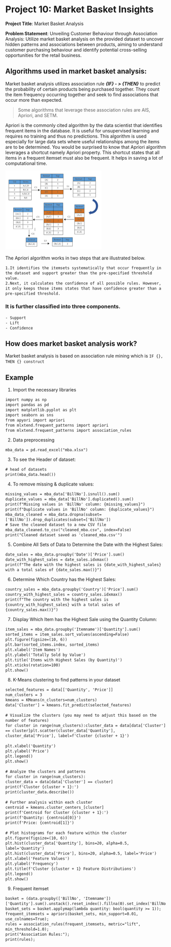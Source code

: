 # Project 10: Market Basket Insights

**Project Title**: Market Basket Analysis

**Problem Statement**: Unveiling Customer Behaviour through Association Analysis: Utilize market basket analysis on the provided dataset to uncover hidden patterns and associations between products, aiming to understand customer purchasing behaviour and identify potential cross-selling opportunities for the retail business.

## Algorithms used in market basket analysis:

Market basket analysis utilizes association rule ***{IF} - > {THEN}*** to predict the probability of certain products being purchased together. They count the item frequency occurring together and seek to find associations that occur more than expected.

> Some algorithms that leverage these association rules are AIS, Apriori, and SETM.

Apriori is the commonly cited algorithm by the data scientist that identifies frequent items in the database. It is useful for unsupervised learning and requires no training and thus no predictions. This algorithm is used especially for large data sets where useful relationships among the items are to be determined.
You would be surprised to know that Apriori algorithm leverages a shortcut namely Apriori property. This shortcut states that all items in a frequent itemset must also be frequent. It helps in saving a lot of computational time.

<img src="Example-of-the-apriori-algorithm.png" width="300">

The Apriori algorithm works in two steps that are illustrated below.

```
1.It identifies the itemsets systematically that occur frequently in the dataset and support greater than the pre-specified threshold value.
2.Next, it calculates the confidence of all possible rules. However, it only keeps those items states that have confidence greater than a pre-specified threshold.
```
### It is further classified into three components.
```
- Support
- Lift
- Confidence
```
## How does market basket analysis work?

Market basket analysis is based on association rule mining which is ```IF {}, THEN {} construct```

## Example

1. Import the necessary libraries

```
import numpy as np
import pandas as pd
import matplotlib.pyplot as plt
import seaborn as sns
from apyori import apriori
from mlxtend.frequent_patterns import apriori
from mlxtend.frequent_patterns import association_rules
```

2. Data preprocessing

```
mba_data = pd.read_excel("mba.xlsx")
```

3. To see the Header of dataset:
   
```
# head of datasets
print(mba_data.head())
```

4. To remove missing & duplicate values:

```
missing_values = mba_data['BillNo'].isnull().sum()
duplicate_values = mba_data['BillNo'].duplicated().sum()
print(f"Missing values in 'BillNo' column: {missing_values}")
print(f"Duplicate values in 'BillNo' column: {duplicate_values}")
mba_data_cleaned = mba_data.dropna(subset=['BillNo']).drop_duplicates(subset=['BillNo'])
# Save the cleaned dataset to a new CSV file
mba_data_cleaned.to_csv("cleaned_mba.csv", index=False)
print("Cleaned dataset saved as 'cleaned_mba.csv'")
```

5. Combine All Sets of Data to Determine the Date with the Highest Sales:

```
date_sales = mba_data.groupby('Date')['Price'].sum()
date_with_highest_sales = date_sales.idxmax()
print(f"The date with the highest sales is {date_with_highest_sales} with a total sales of {date_sales.max()}")
```

6. Determine Which Country has the Highest Sales:

```
country_sales = mba_data.groupby('Country')['Price'].sum()
country_with_highest_sales = country_sales.idxmax()
print(f"The country with the highest sales is {country_with_highest_sales} with a total sales of {country_sales.max()}")
```

7. Display Which Item has the Highest Sale using the Quantity Column:

```
item_sales = mba_data.groupby('Itemname')['Quantity'].sum()
sorted_items = item_sales.sort_values(ascending=False)
plt.figure(figsize=(10, 6))
plt.bar(sorted_items.index, sorted_items)
plt.xlabel('Item Names')
plt.ylabel('Totally Sold by Value')
plt.title('Items with Highest Sales (by Quantity)')
plt.xticks(rotation=100)
plt.show()
```

8. K-Means clustering to find patterns in your dataset

```
selected_features = data[['Quantity', 'Price']]
num_clusters = 3
kmeans = KMeans(n_clusters=num_clusters)
data['Cluster'] = kmeans.fit_predict(selected_features)

# Visualize the clusters (you may need to adjust this based on the number of features)
for cluster in range(num_clusters):cluster_data = data[data['Cluster'] == cluster]plt.scatter(cluster_data['Quantity'], cluster_data['Price'], label=f'Cluster {cluster + 1}')

plt.xlabel('Quantity')
plt.ylabel('Price')
plt.legend()
plt.show()

# Analyze the clusters and patterns
for cluster in range(num_clusters):
cluster_data = data[data['Cluster'] == cluster]
print(f'Cluster {cluster + 1}:')
print(cluster_data.describe())

# Further analysis within each cluster
centroid = kmeans.cluster_centers_[cluster]
print(f'Centroid for Cluster {cluster + 1}:')
print(f'Quantity: {centroid[0]}')
print(f'Price: {centroid[1]}')

# Plot histograms for each feature within the cluster
plt.figure(figsize=(10, 6))
plt.hist(cluster_data['Quantity'], bins=20, alpha=0.5, label='Quantity')
plt.hist(cluster_data['Price'], bins=20, alpha=0.5, label='Price')
plt.xlabel('Feature Values')
plt.ylabel('Frequency')
plt.title(f'Cluster {cluster + 1} Feature Distributions')
plt.legend()
plt.show()
```

9. Frequent itemset

```
basket = (data.groupby(['BillNo', 'Itemname'])['Quantity'].sum().unstack().reset_index().fillna(0).set_index('BillNo'));
basket_sets = basket.applymap(lambda quantity: bool(quantity >= 1));
frequent_itemsets = apriori(basket_sets, min_support=0.01, use_colnames=True);
rules = association_rules(frequent_itemsets, metric="lift", min_threshold=1.0);
print("Association Rules:");
print(rules);
```
